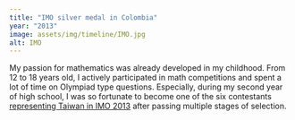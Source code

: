 ```yaml
---
title: "IMO silver medal in Colombia"
year: "2013"
image: assets/img/timeline/IMO.jpg
alt: IMO
---
```

My passion for mathematics was already developed in my childhood.
From 12 to 18 years old, I actively participated in math competitions and spent a lot of time on Olympiad type questions.
Especially, during my second year of high school, I was so fortunate to become one of the six contestants [representing Taiwan in IMO 2013](https://www.imo-official.org/team_r.aspx?code=TWN&year=2013) after passing multiple stages of selection.
